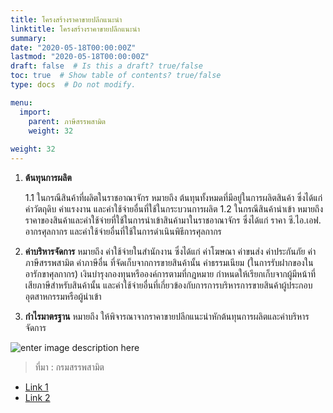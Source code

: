 ```yaml
---
title: โครงสร้างราคาขายปลีกแนะนำ
linktitle: โครงสร้างราคาขายปลีกแนะนำ
summary:
date: "2020-05-18T00:00:00Z"
lastmod: "2020-05-18T00:00:00Z"
draft: false  # Is this a draft? true/false
toc: true  # Show table of contents? true/false
type: docs  # Do not modify.

menu:
  import:
    parent: ภาษีสรรพสามิต
    weight: 32
    
weight: 32
---
```



1. **ต้นทุนการผลิต**

 	1.1 ในกรณีสินค้าที่ผลิตในราชอาณาจักร หมายถึง ต้นทุนทั้งหมดที่มีอยู่ในการผลิตสินค้า ซึ่งได้แก่ ค่าวัตถุดิบ ค่าแรงงาน และค่าใช้จ่ายอื่นที่ใช้ในกระบวนการผลิต
	1.2 ในกรณีสินค้านำเข้า หมายถึง ราคาของสินค้าและค่าใช้จ่ายที่ใช้ในการนำเข้าสินค้ามาในราชอาณาจักร ซึ่งได้แก่ ราคา ซี.ไอ.เอฟ. อากรศุลกากร และค่าใช้จ่ายอื่นที่ใช้ในการดำเนินพิธีการศุลกากร
 
 2. **ค่าบริหารจัดการ** หมายถึง ค่าใช้จ่ายในสำนักงาน ซึ่งได้แก่ ค่าโฆษณา ค่าขนส่ง ค่าประกันภัย ค่าภาษีสรรพสามิต ค่าภาษีอื่น ที่จัดเก็บจากการขายสินค้านั้น ค่าธรรมเนียม (ในการรับฝากของในอารักขาศุลกากร) เงินบำรุงกองทุนหรือองค์การตามที่กฎหมาย กำหนดให้เรียกเก็บจากผู้มีหน้าที่เสียภาษีสำหรับสินค้านั้น และค่าใช้จ่ายอื่นที่เกี่ยวข้องกับการการบริหารการขายสินค้าผู้ประกอบอุตสาหกรรมหรือผู้นำเข้า
 
  3. **กำไรมาตรฐาน** หมายถึง ให้พิจารณาจากราคาขายปลีกแนะนำหักต้นทุนการผลิตและค่าบริหารจัดการ

![enter image description here](https://github.com/yosarawut/KnowledgeCenter/raw/master/img/price-structure.jpg)



> ที่มา : กรมสรรพสามิต
- [Link 1](https://www.excise.go.th/cs/groups/public/documents/document/dwnt/mjkz/~edisp/uatucm293253.pdf)
- [Link 2](https://www.excise.go.th/cs/groups/public/documents/document/dwnt/mjk4/~edisp/uatucm298974.jpg)